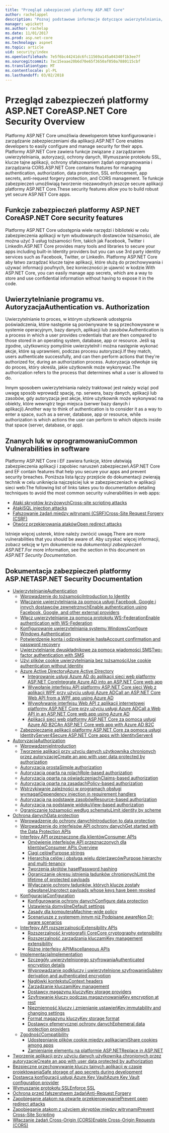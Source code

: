 ```yaml
---
title: "Przegląd zabezpieczeń platformy ASP.NET Core"
author: rachelappel
description: "Poznaj podstawowe informacje dotyczące uwierzytelniania, autoryzacji i zabezpieczeń w ASP.NET Core."
manager: wpickett
ms.author: rachelap
ms.date: 11/01/2017
ms.prod: asp.net-core
ms.technology: aspnet
ms.topic: article
uid: security/index
ms.openlocfilehash: 7e5f6bc44241dc6fc11569a145a04340f1b3ee7f
ms.sourcegitcommit: 7ac15eaae20b6d70e65f3650af050a7880115cbf
ms.translationtype: MT
ms.contentlocale: pl-PL
ms.lasthandoff: 03/02/2018
---
```

# <a name="aspnet-core-security-overview"></a><span data-ttu-id="2a676-103">Przegląd zabezpieczeń platformy ASP.NET Core</span><span class="sxs-lookup"><span data-stu-id="2a676-103">ASP.NET Core Security Overview</span></span>

<span data-ttu-id="2a676-104">Platformy ASP.NET Core umożliwia deweloperom łatwe konfigurowanie i zarządzanie zabezpieczeniami dla aplikacji.</span><span class="sxs-lookup"><span data-stu-id="2a676-104">ASP.NET Core enables developers to easily configure and manage security for their apps.</span></span> <span data-ttu-id="2a676-105">Platformy ASP.NET Core zawiera funkcje związane z zarządzaniem uwierzytelniania, autoryzacji, ochrony danych, Wymuszanie protokołu SSL, klucze tajne aplikacji, ochrony sfałszowaniem żądań oprogramowania i zarządzania CORS.</span><span class="sxs-lookup"><span data-stu-id="2a676-105">ASP.NET Core contains features for managing authentication, authorization, data protection, SSL enforcement, app secrets, anti-request forgery protection, and CORS management.</span></span> <span data-ttu-id="2a676-106">Te funkcje zabezpieczeń umożliwiają tworzenie niezawodnych jeszcze secure aplikacji platformy ASP.NET Core.</span><span class="sxs-lookup"><span data-stu-id="2a676-106">These security features allow you to build robust yet secure ASP.NET Core apps.</span></span>

## <a name="aspnet-core-security-features"></a><span data-ttu-id="2a676-107">Funkcje zabezpieczeń platformy ASP.NET Core</span><span class="sxs-lookup"><span data-stu-id="2a676-107">ASP.NET Core security features</span></span>

<span data-ttu-id="2a676-108">Platformy ASP.NET Core udostępnia wiele narzędzi i biblioteki w celu zabezpieczenia aplikacji w tym wbudowanych dostawców tożsamości, ale można użyć 3 usług tożsamości firm, takich jak Facebook, Twitter i LinkedIn.</span><span class="sxs-lookup"><span data-stu-id="2a676-108">ASP.NET Core provides many tools and libraries to secure your apps including built-in Identity providers but you can use 3rd party identity services such as Facebook, Twitter, or LinkedIn.</span></span> <span data-ttu-id="2a676-109">Platformy ASP.NET Core aby łatwo zarządzać klucze tajne aplikacji, które służą do przechowywania i używać informacji poufnych, bez konieczności je ujawnić w kodzie.</span><span class="sxs-lookup"><span data-stu-id="2a676-109">With ASP.NET Core, you can easily manage app secrets, which are a way to store and use confidential information without having to expose it in the code.</span></span>

## <a name="authentication-vs-authorization"></a><span data-ttu-id="2a676-110">Uwierzytelnianie programu vs. Autoryzacja</span><span class="sxs-lookup"><span data-stu-id="2a676-110">Authentication vs. Authorization</span></span>

<span data-ttu-id="2a676-111">Uwierzytelnianie to proces, w którym użytkownik udostępnia poświadczenia, które następnie są porównywane te są przechowywane w systemie operacyjnym, bazy danych, aplikacji lub zasobów.</span><span class="sxs-lookup"><span data-stu-id="2a676-111">Authentication is a process in which a user provides credentials that are then compared to those stored in an operating system, database, app or resource.</span></span> <span data-ttu-id="2a676-112">Jeśli są zgodne, użytkownicy pomyślnie uwierzytelnił i można następnie wykonać akcje, które są uprawnieni, podczas procesu autoryzacji.</span><span class="sxs-lookup"><span data-stu-id="2a676-112">If they match, users authenticate successfully, and can then perform actions that they're authorized for, during an authorization process.</span></span> <span data-ttu-id="2a676-113">Autoryzacja odwołuje się do proces, który określa, jakie użytkownik może wykonywać.</span><span class="sxs-lookup"><span data-stu-id="2a676-113">The authorization refers to the process that determines what a user is allowed to do.</span></span>

<span data-ttu-id="2a676-114">Innym sposobem uwierzytelniania należy traktować jest należy wziąć pod uwagę sposób wprowadź spację, np. serwera, bazy danych, aplikacji lub zasobów, gdy autoryzacja jest akcje, które użytkownik może wykonywać na obiekty, które wewnątrz tego miejsca (serwer bazy danych i aplikacji).</span><span class="sxs-lookup"><span data-stu-id="2a676-114">Another way to think of authentication is to consider it as a way to enter a space, such as a server, database, app or resource, while authorization is which actions the user can perform to which objects inside that space (server, database, or app).</span></span>

## <a name="common-vulnerabilities-in-software"></a><span data-ttu-id="2a676-115">Znanych luk w oprogramowaniu</span><span class="sxs-lookup"><span data-stu-id="2a676-115">Common Vulnerabilities in software</span></span>

<span data-ttu-id="2a676-116">Platformy ASP.NET Core i EF zawiera funkcje, które ułatwiają zabezpieczenia aplikacji i zapobiec naruszeń zabezpieczeń.</span><span class="sxs-lookup"><span data-stu-id="2a676-116">ASP.NET Core and EF contain features that help you secure your apps and prevent security breaches.</span></span> <span data-ttu-id="2a676-117">Poniższa lista łączy przejście do dokumentacji zwierają technik w celu uniknięcia najczęściej luk w zabezpieczeniach w aplikacji sieci web:</span><span class="sxs-lookup"><span data-stu-id="2a676-117">The following list of links takes you to documentation detailing techniques to avoid the most common security vulnerabilities in web apps:</span></span>

* [<span data-ttu-id="2a676-118">Ataki skryptów krzyżowych</span><span class="sxs-lookup"><span data-stu-id="2a676-118">Cross-site scripting attacks</span></span>](https://docs.microsoft.com/aspnet/core/security/cross-site-scripting)
* [<span data-ttu-id="2a676-119">Ataki</span><span class="sxs-lookup"><span data-stu-id="2a676-119">SQL injection attacks</span></span>](https://docs.microsoft.com/ef/core/querying/raw-sql)
* [<span data-ttu-id="2a676-120">Fałszowanie żądań między witrynami (CSRF)</span><span class="sxs-lookup"><span data-stu-id="2a676-120">Cross-Site Request Forgery (CSRF)</span></span>](https://docs.microsoft.com/aspnet/core/security/anti-request-forgery)
* [<span data-ttu-id="2a676-121">Otwórz przekierowania ataków</span><span class="sxs-lookup"><span data-stu-id="2a676-121">Open redirect attacks</span></span>](https://docs.microsoft.com/aspnet/core/security/preventing-open-redirects)

<span data-ttu-id="2a676-122">Istnieje więcej usterek, które należy zwrócić uwagę.</span><span class="sxs-lookup"><span data-stu-id="2a676-122">There are more vulnerabilities that you should be aware of.</span></span> <span data-ttu-id="2a676-123">Aby uzyskać więcej informacji, zobacz sekcję w tym dokumencie na *dokumentacji zabezpieczeń ASP.NET*.</span><span class="sxs-lookup"><span data-stu-id="2a676-123">For more information, see the section in this document on *ASP.NET Security Documentation*.</span></span>

## <a name="aspnet-security-documentation"></a><span data-ttu-id="2a676-124">Dokumentacja zabezpieczeń platformy ASP.NET</span><span class="sxs-lookup"><span data-stu-id="2a676-124">ASP.NET Security Documentation</span></span>

*   [<span data-ttu-id="2a676-125">Uwierzytelnianie</span><span class="sxs-lookup"><span data-stu-id="2a676-125">Authentication</span></span>](authentication/index.md)
    *   [<span data-ttu-id="2a676-126">Wprowadzenie do tożsamości</span><span class="sxs-lookup"><span data-stu-id="2a676-126">Introduction to Identity</span></span>](authentication/identity.md)
    *   [<span data-ttu-id="2a676-127">Włączanie uwierzytelniania za pomocą usługi Facebook, Google i innych dostawców zewnętrznych</span><span class="sxs-lookup"><span data-stu-id="2a676-127">Enable authentication using Facebook, Google, and other external providers</span></span>](authentication/social/index.md)
    *   [<span data-ttu-id="2a676-128">Włącz uwierzytelnianie za pomocą protokołu WS-Federation</span><span class="sxs-lookup"><span data-stu-id="2a676-128">Enable authentication with WS-Federation</span></span>](authentication/ws-federation.md)
    * [<span data-ttu-id="2a676-129">Konfigurowanie uwierzytelniania systemu Windows</span><span class="sxs-lookup"><span data-stu-id="2a676-129">Configure Windows Authentication</span></span>](authentication/windowsauth.md)
    *   [<span data-ttu-id="2a676-130">Potwierdzenie konta i odzyskiwanie hasła</span><span class="sxs-lookup"><span data-stu-id="2a676-130">Account confirmation and password recovery</span></span>](authentication/accconfirm.md)
    *   [<span data-ttu-id="2a676-131">Uwierzytelnianie dwuskładnikowe za pomocą wiadomości SMS</span><span class="sxs-lookup"><span data-stu-id="2a676-131">Two-factor authentication with SMS</span></span>](authentication/2fa.md)
    *   [<span data-ttu-id="2a676-132">Użyj plików cookie uwierzytelniania bez tożsamości</span><span class="sxs-lookup"><span data-stu-id="2a676-132">Use cookie authentication without Identity</span></span>](authentication/cookie.md)
    *   [<span data-ttu-id="2a676-133">Azure Active Directory</span><span class="sxs-lookup"><span data-stu-id="2a676-133">Azure Active Directory</span></span>](authentication/azure-active-directory/index.md)
        *   [<span data-ttu-id="2a676-134">Integrowanie usługi Azure AD do aplikacji sieci web platformy ASP.NET Core</span><span class="sxs-lookup"><span data-stu-id="2a676-134">Integrate Azure AD into an ASP.NET Core web app</span></span>](https://azure.microsoft.com/documentation/samples/active-directory-dotnet-webapp-openidconnect-aspnetcore/)
        *   [<span data-ttu-id="2a676-135">Wywołanie interfejsu API platformy ASP.NET Core sieci Web z aplikacji WPF przy użyciu usługi Azure AD</span><span class="sxs-lookup"><span data-stu-id="2a676-135">Call an ASP.NET Core Web API from a WPF app using Azure AD</span></span>](https://azure.microsoft.com/documentation/samples/active-directory-dotnet-native-aspnetcore/)
        *   [<span data-ttu-id="2a676-136">Wywoływanie interfejsu Web API z aplikacji internetowej platformy ASP.NET Core przy użyciu usługi Azure AD</span><span class="sxs-lookup"><span data-stu-id="2a676-136">Call a Web API in an ASP.NET Core web app using Azure AD</span></span>](https://azure.microsoft.com/documentation/samples/active-directory-dotnet-webapp-webapi-openidconnect-aspnetcore/)
        *   [<span data-ttu-id="2a676-137">Aplikacji sieci web platformy ASP.NET Core za pomocą usługi Azure AD B2C</span><span class="sxs-lookup"><span data-stu-id="2a676-137">An ASP.NET Core web app with Azure AD B2C</span></span>](https://azure.microsoft.com/resources/samples/active-directory-b2c-dotnetcore-webapp/)
    *   [<span data-ttu-id="2a676-138">Zabezpieczanie aplikacji platformy ASP.NET Core za pomocą usługi IdentityServer4</span><span class="sxs-lookup"><span data-stu-id="2a676-138">Secure ASP.NET Core apps with IdentityServer4</span></span>](https://identityserver4.readthedocs.io)
*   [<span data-ttu-id="2a676-139">Autoryzacja</span><span class="sxs-lookup"><span data-stu-id="2a676-139">Authorization</span></span>](authorization/index.md)
    *   [<span data-ttu-id="2a676-140">Wprowadzenie</span><span class="sxs-lookup"><span data-stu-id="2a676-140">Introduction</span></span>](authorization/introduction.md)
    *   [<span data-ttu-id="2a676-141">Tworzenie aplikacji przy użyciu danych użytkownika chronionych przez autoryzację</span><span class="sxs-lookup"><span data-stu-id="2a676-141">Create an app with user data protected by authorization</span></span>](xref:security/authorization/secure-data)
    *   [<span data-ttu-id="2a676-142">Autoryzacja prosta</span><span class="sxs-lookup"><span data-stu-id="2a676-142">Simple authorization</span></span>](authorization/simple.md)
    *   [<span data-ttu-id="2a676-143">Autoryzacja oparta na rolach</span><span class="sxs-lookup"><span data-stu-id="2a676-143">Role-based authorization</span></span>](authorization/roles.md)
    *   [<span data-ttu-id="2a676-144">Autoryzacja oparta na oświadczeniach</span><span class="sxs-lookup"><span data-stu-id="2a676-144">Claims-based authorization</span></span>](authorization/claims.md)
    *   [<span data-ttu-id="2a676-145">Autoryzacja oparta na zasadach</span><span class="sxs-lookup"><span data-stu-id="2a676-145">Policy-based authorization</span></span>](authorization/policies.md)
    *   [<span data-ttu-id="2a676-146">Wstrzykiwanie zależności w programach obsługi wymagań</span><span class="sxs-lookup"><span data-stu-id="2a676-146">Dependency injection in requirement handlers</span></span>](authorization/dependencyinjection.md)
    *   [<span data-ttu-id="2a676-147">Autoryzacja na podstawie zasobów</span><span class="sxs-lookup"><span data-stu-id="2a676-147">Resource-based authorization</span></span>](authorization/resourcebased.md)
    *   [<span data-ttu-id="2a676-148">Autoryzacja na podstawie widoku</span><span class="sxs-lookup"><span data-stu-id="2a676-148">View-based authorization</span></span>](authorization/views.md)
    *   [<span data-ttu-id="2a676-149">Ograniczanie tożsamości według schematu</span><span class="sxs-lookup"><span data-stu-id="2a676-149">Limit identity by scheme</span></span>](authorization/limitingidentitybyscheme.md)
*   [<span data-ttu-id="2a676-150">Ochrona danych</span><span class="sxs-lookup"><span data-stu-id="2a676-150">Data protection</span></span>](data-protection/index.md)
    *   [<span data-ttu-id="2a676-151">Wprowadzenie do ochrony danych</span><span class="sxs-lookup"><span data-stu-id="2a676-151">Introduction to data protection</span></span>](data-protection/introduction.md)
    *   [<span data-ttu-id="2a676-152">Wprowadzenie do interfejsów API ochrony danych</span><span class="sxs-lookup"><span data-stu-id="2a676-152">Get started with the Data Protection APIs</span></span>](data-protection/using-data-protection.md)
    *   [<span data-ttu-id="2a676-153">Interfejsy API przeznaczone dla klientów</span><span class="sxs-lookup"><span data-stu-id="2a676-153">Consumer APIs</span></span>](data-protection/consumer-apis/index.md)
        *   [<span data-ttu-id="2a676-154">Omówienie interfejsów API przeznaczonych dla klientów</span><span class="sxs-lookup"><span data-stu-id="2a676-154">Consumer APIs Overview</span></span>](data-protection/consumer-apis/overview.md)
        *   [<span data-ttu-id="2a676-155">Ciągi celów</span><span class="sxs-lookup"><span data-stu-id="2a676-155">Purpose strings</span></span>](data-protection/consumer-apis/purpose-strings.md)
        *   [<span data-ttu-id="2a676-156">Hierarchia celów i obsługa wielu dzierżawców</span><span class="sxs-lookup"><span data-stu-id="2a676-156">Purpose hierarchy and multi-tenancy</span></span>](data-protection/consumer-apis/purpose-strings-multitenancy.md)
        *   [<span data-ttu-id="2a676-157">Tworzenia skrótów haseł</span><span class="sxs-lookup"><span data-stu-id="2a676-157">Password hashing</span></span>](data-protection/consumer-apis/password-hashing.md)
        *   [<span data-ttu-id="2a676-158">Ograniczanie okresu istnienia ładunków chronionych</span><span class="sxs-lookup"><span data-stu-id="2a676-158">Limit the lifetime of protected payloads</span></span>](data-protection/consumer-apis/limited-lifetime-payloads.md)
        *   [<span data-ttu-id="2a676-159">Wyłączanie ochrony ładunków, których klucze zostały odwołane</span><span class="sxs-lookup"><span data-stu-id="2a676-159">Unprotect payloads whose keys have been revoked</span></span>](data-protection/consumer-apis/dangerous-unprotect.md)
    *   [<span data-ttu-id="2a676-160">Konfiguracja</span><span class="sxs-lookup"><span data-stu-id="2a676-160">Configuration</span></span>](data-protection/configuration/index.md)
        *   [<span data-ttu-id="2a676-161">Konfigurowanie ochrony danych</span><span class="sxs-lookup"><span data-stu-id="2a676-161">Configure data protection</span></span>](data-protection/configuration/overview.md)
        *   [<span data-ttu-id="2a676-162">Ustawienia domyślne</span><span class="sxs-lookup"><span data-stu-id="2a676-162">Default settings</span></span>](data-protection/configuration/default-settings.md)
        *   [<span data-ttu-id="2a676-163">Zasady dla komputera</span><span class="sxs-lookup"><span data-stu-id="2a676-163">Machine-wide policy</span></span>](data-protection/configuration/machine-wide-policy.md)
        *   [<span data-ttu-id="2a676-164">Scenariusze z systemem innym niż Podpisane aware</span><span class="sxs-lookup"><span data-stu-id="2a676-164">Non DI-aware scenarios</span></span>](data-protection/configuration/non-di-scenarios.md)
    *   [<span data-ttu-id="2a676-165">Interfejsy API rozszerzalności</span><span class="sxs-lookup"><span data-stu-id="2a676-165">Extensibility APIs</span></span>](data-protection/extensibility/index.md)
        *   [<span data-ttu-id="2a676-166">Rozszerzalność kryptografii Core</span><span class="sxs-lookup"><span data-stu-id="2a676-166">Core cryptography extensibility</span></span>](data-protection/extensibility/core-crypto.md)
        *   [<span data-ttu-id="2a676-167">Rozszerzalność zarządzania kluczami</span><span class="sxs-lookup"><span data-stu-id="2a676-167">Key management extensibility</span></span>](data-protection/extensibility/key-management.md)
        *   [<span data-ttu-id="2a676-168">Różne interfejsy API</span><span class="sxs-lookup"><span data-stu-id="2a676-168">Miscellaneous APIs</span></span>](data-protection/extensibility/misc-apis.md)
    *   [<span data-ttu-id="2a676-169">Implementacja</span><span class="sxs-lookup"><span data-stu-id="2a676-169">Implementation</span></span>](data-protection/implementation/index.md)
        *   [<span data-ttu-id="2a676-170">Szczegóły uwierzytelnionego szyfrowania</span><span class="sxs-lookup"><span data-stu-id="2a676-170">Authenticated encryption details</span></span>](data-protection/implementation/authenticated-encryption-details.md)
        *   [<span data-ttu-id="2a676-171">Wyprowadzanie podkluczy i uwierzytelnione szyfrowanie</span><span class="sxs-lookup"><span data-stu-id="2a676-171">Subkey derivation and authenticated encryption</span></span>](data-protection/implementation/subkeyderivation.md)
        *   [<span data-ttu-id="2a676-172">Nagłówki kontekstu</span><span class="sxs-lookup"><span data-stu-id="2a676-172">Context headers</span></span>](data-protection/implementation/context-headers.md)
        *   [<span data-ttu-id="2a676-173">Zarządzanie kluczami</span><span class="sxs-lookup"><span data-stu-id="2a676-173">Key management</span></span>](data-protection/implementation/key-management.md)
        *   [<span data-ttu-id="2a676-174">Dostawcy magazynu kluczy</span><span class="sxs-lookup"><span data-stu-id="2a676-174">Key storage providers</span></span>](data-protection/implementation/key-storage-providers.md)
        *   [<span data-ttu-id="2a676-175">Szyfrowanie kluczy podczas magazynowania</span><span class="sxs-lookup"><span data-stu-id="2a676-175">Key encryption at rest</span></span>](data-protection/implementation/key-encryption-at-rest.md)
        *   [<span data-ttu-id="2a676-176">Niezmienność kluczy i zmienianie ustawień</span><span class="sxs-lookup"><span data-stu-id="2a676-176">Key immutability and changing settings</span></span>](data-protection/implementation/key-immutability.md)
        *   [<span data-ttu-id="2a676-177">Format magazynu kluczy</span><span class="sxs-lookup"><span data-stu-id="2a676-177">Key storage format</span></span>](data-protection/implementation/key-storage-format.md)
        *   [<span data-ttu-id="2a676-178">Dostawcy efemerycznej ochrony danych</span><span class="sxs-lookup"><span data-stu-id="2a676-178">Ephemeral data protection providers</span></span>](data-protection/implementation/key-storage-ephemeral.md)
    *   [<span data-ttu-id="2a676-179">Zgodność</span><span class="sxs-lookup"><span data-stu-id="2a676-179">Compatibility</span></span>](data-protection/compatibility/index.md)
        *   [<span data-ttu-id="2a676-180">Udostępnianie plików cookie między aplikacjami</span><span class="sxs-lookup"><span data-stu-id="2a676-180">Share cookies among apps</span></span>](data-protection/compatibility/cookie-sharing.md)
        *   [<span data-ttu-id="2a676-181">Zamienianie elementu <machineKey> na platformie ASP.NET</span><span class="sxs-lookup"><span data-stu-id="2a676-181">Replace <machineKey> in ASP.NET</span></span>](data-protection/compatibility/replacing-machinekey.md)
*   [<span data-ttu-id="2a676-182">Tworzenie aplikacji przy użyciu danych użytkownika chronionych przez autoryzację</span><span class="sxs-lookup"><span data-stu-id="2a676-182">Create an app with user data protected by authorization</span></span>](xref:security/authorization/secure-data)
*   [<span data-ttu-id="2a676-183">Bezpieczne przechowywanie kluczy tajnych aplikacji w czasie projektowania</span><span class="sxs-lookup"><span data-stu-id="2a676-183">Safe storage of app secrets during development</span></span>](app-secrets.md)
*   [<span data-ttu-id="2a676-184">Dostawca konfiguracji usługi Azure Key Vault</span><span class="sxs-lookup"><span data-stu-id="2a676-184">Azure Key Vault configuration provider</span></span>](key-vault-configuration.md)
*   [<span data-ttu-id="2a676-185">Wymuszanie protokołu SSL</span><span class="sxs-lookup"><span data-stu-id="2a676-185">Enforce SSL</span></span>](enforcing-ssl.md)
*   [<span data-ttu-id="2a676-186">Ochrona przed fałszerstwem żądań</span><span class="sxs-lookup"><span data-stu-id="2a676-186">Anti-Request Forgery</span></span>](anti-request-forgery.md)
*   [<span data-ttu-id="2a676-187">Zapobieganie atakom na otwarte przekierowywanie</span><span class="sxs-lookup"><span data-stu-id="2a676-187">Prevent open redirect attacks</span></span>](preventing-open-redirects.md)
*   [<span data-ttu-id="2a676-188">Zapobieganie atakom z użyciem skryptów między witrynami</span><span class="sxs-lookup"><span data-stu-id="2a676-188">Prevent Cross-Site Scripting</span></span>](cross-site-scripting.md)
*   [<span data-ttu-id="2a676-189">Włączanie żądań Cross-Origin (CORS)</span><span class="sxs-lookup"><span data-stu-id="2a676-189">Enable Cross-Origin Requests (CORS)</span></span>](cors.md)
